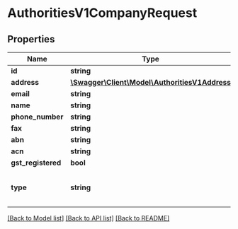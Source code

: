 # AuthoritiesV1CompanyRequest

## Properties
Name | Type | Description | Notes
------------ | ------------- | ------------- | -------------
**id** | **string** |  | [optional] 
**address** | [**\Swagger\Client\Model\AuthoritiesV1Address**](AuthoritiesV1Address.md) |  | 
**email** | **string** |  | 
**name** | **string** |  | [optional] 
**phone_number** | **string** |  | [optional] 
**fax** | **string** |  | [optional] 
**abn** | **string** |  | [optional] 
**acn** | **string** |  | [optional] 
**gst_registered** | **bool** |  | [optional] 
**type** | **string** | Available options are: &#x60;individual&#x60;, &#x60;company&#x60; | [optional] 

[[Back to Model list]](../../README.md#documentation-for-models) [[Back to API list]](../../README.md#documentation-for-api-endpoints) [[Back to README]](../../README.md)

